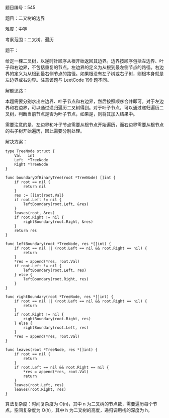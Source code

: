 题目编号：545

题目：二叉树的边界

难度：中等

考察范围：二叉树、遍历

题干：

给定一棵二叉树，以逆时针顺序从根开始返回其边界。边界按顺序包括左边界、叶子和右边界，不包括重复的节点。左边界的定义为从根到最左侧节点的路径。右边界的定义为从根到最右侧节点的路径。如果根没有左子树或右子树，则根本身就是左边界或右边界。注意该题与 LeetCode 199 题不同。

解题思路：

本题需要分别求出左边界、叶子节点和右边界，然后按照顺序合并即可。对于左边界和右边界，可以通过递归遍历二叉树得到。对于叶子节点，可以通过递归遍历二叉树，判断当前节点是否为叶子节点，如果是，则将其加入结果中。

需要注意的是，左边界和叶子节点需要从根节点开始遍历，而右边界需要从根节点的右子树开始遍历，因此需要分别处理。

解决方案：

```
type TreeNode struct {
    Val   int
    Left  *TreeNode
    Right *TreeNode
}

func boundaryOfBinaryTree(root *TreeNode) []int {
    if root == nil {
        return nil
    }
    res := []int{root.Val}
    if root.Left != nil {
        leftBoundary(root.Left, &res)
    }
    leaves(root, &res)
    if root.Right != nil {
        rightBoundary(root.Right, &res)
    }
    return res
}

func leftBoundary(root *TreeNode, res *[]int) {
    if root == nil || (root.Left == nil && root.Right == nil) {
        return
    }
    *res = append(*res, root.Val)
    if root.Left != nil {
        leftBoundary(root.Left, res)
    } else {
        leftBoundary(root.Right, res)
    }
}

func rightBoundary(root *TreeNode, res *[]int) {
    if root == nil || (root.Left == nil && root.Right == nil) {
        return
    }
    if root.Right != nil {
        rightBoundary(root.Right, res)
    } else {
        rightBoundary(root.Left, res)
    }
    *res = append(*res, root.Val)
}

func leaves(root *TreeNode, res *[]int) {
    if root == nil {
        return
    }
    if root.Left == nil && root.Right == nil {
        *res = append(*res, root.Val)
        return
    }
    leaves(root.Left, res)
    leaves(root.Right, res)
}
```

算法复杂度：时间复杂度为 O(n)，其中 n 为二叉树的节点数，需要遍历每个节点。空间复杂度为 O(h)，其中 h 为二叉树的高度，递归调用栈的深度为 h。